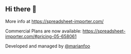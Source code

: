 ## Hi there 👋

More info at https://spreadsheet-importer.com/

Commercial Plans are now available: https://spreadsheet-importer.com/#pricing-05-658061

Developed and managed by [@marianfoo](https://github.com/marianfoo)
